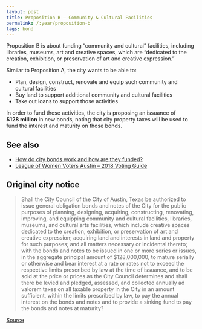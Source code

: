 ```yaml
---
layout: post
title: Proposition B – Community & Cultural Facilities
permalink: /:year/proposition-b
tags: bond
---
```


Proposition B is about funding “community and cultural” facilities, including
libraries, museums, art and creative spaces, which are “dedicated to the
creation, exhibition, or preservation of art and creative expression.”

Similar to Proposition A, the city wants to be able to:

* Plan, design, construct, renovate and equip such community and cultural
  facilities
* Buy land to support additional community and cultural facilities
* Take out loans to support those activities

<p>In order to fund these activities, the city is proposing an issuance of
<nobr><strong>$128 million</strong></nobr> in new bonds, noting that city
property taxes will be used to fund the interest and maturity on those
bonds.</p>

<!-- ## What do “community and cultural facilities” include in Austin?

TBD

## What do “art creative spaces” include?

TBD

## How much have we spent in the past in this category and on what types of
#projects?

TBD

## How many Austin city employees rely exclusively on this funding? Outside
#contractors?

TBD

## Evaluation

TBD -->

## See also

* [How do city bonds work and how are they funded?](/learn/municipal-bonds/)
* [League of Women Voters Austin – 2018 Voting Guide](https://lwvaustin.org/voter-guide/)

## Original city notice

> Shall the City Council of the City of Austin, Texas be authorized to issue
> general obligation bonds and notes of the City for the public purposes of
> planning, designing, acquiring, constructing, renovating, improving, and
> equipping community and cultural facilities, libraries, museums, and cultural
> arts facilities, which include creative spaces dedicated to the creation,
> exhibition, or preservation of art and creative expression; acquiring land and
> interests in land and property for such purposes; and all matters necessary or
> incidental thereto; with the bonds and notes to be issued in one or more
> series or issues, in the aggregate principal amount of $128,000,000, to mature
> serially or otherwise and bear interest at a rate or rates not to exceed the
> respective limits prescribed by law at the time of issuance, and to be sold at
> the price or prices as the City Council determines and shall there be levied
> and pledged, assessed, and collected annually ad valorem taxes on all taxable
> property in the City in an amount sufficient, within the limits prescribed by
> law, to pay the annual interest on the bonds and notes and to provide a
> sinking fund to pay the bonds and notes at maturity?

<p class="source"><a href="https://www.austintexas.gov/edims/document.cfm?id=307013">Source</a></p>
